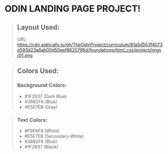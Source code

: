 # ODIN LANDING PAGE PROJECT!

> ## Layout Used:
> URL: https://cdn.statically.io/gh/TheOdinProject/curriculum/81a5d553f4073e593d23a6ab00d50eef8620796d/foundations/html_css/project/imgs/01.png

> ## Colors Used:
> ### Background Colors:
> - #1F2937 (Dark Blue)
> - #3882F6 (Blue)
> - #E5E7EB (Gray)

> ### Text Colors:
> - #F9FAF8 (White)
> - #E5E7EB (Secondary-White)
> - #3882F6 (Blue)
> - #1F2937 (Black)